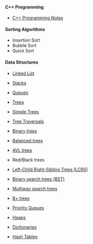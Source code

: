 
#### C++ Programming

 * <a href="https://github.com/mirjalil/DataScience/blob/master/algorithms/cpp_programming.ipynb">C++ Programming Notes</a>
 
#### Sorting Algorithms

 * Insertion Sort
 * Bubble Sort
 * Quick Sort
 
#### Data Structures

 * <a href="https://github.com/mirjalil/DataScience/blob/master/algorithms-in-C%2B%2B/data-structures_01_linkedlist.ipynb">Linked List</a>
 * <a href="https://github.com/mirjalil/DataScience/blob/master/algorithms-in-C%2B%2B/data-structures_02_stacks.ipynb"> Stacks</a>
 * <a href="https://github.com/mirjalil/DataScience/blob/master/algorithms-in-C%2B%2B/data-structures_03_queues.ipynb"> Queues</a>
 
 * <a href="https://github.com/mirjalil/DataScience/blob/master/algorithms-in-C%2B%2B/data-structures_04_trees.ipynb">Trees</a>
 * <a href="https://github.com/mirjalil/DataScience/blob/master/algorithms-in-C%2B%2B/data-structures_05_simple_trees.ipynb">Simple Trees</a>
 * <a href="https://github.com/mirjalil/DataScience/blob/master/algorithms-in-C%2B%2B/data-structures_06_tree_traversals.ipynb">Tree Traversals</a>
 * <a href="https://github.com/mirjalil/DataScience/blob/master/algorithms-in-C%2B%2B/data-structures_07_binary_trees.ipynb"> Binary trees</a>
 
 * <a href="https://github.com/mirjalil/DataScience/blob/master/algorithms-in-C%2B%2B/data-structures_08_balanced_trees.ipynb"> Balanced trees</a>
 * <a href="https://github.com/mirjalil/DataScience/blob/master/algorithms-in-C%2B%2B/data-structures_09_AVL_trees.ipynb">AVL trees</a>
 * Red/Black trees
 * <a href="https://github.com/mirjalil/DataScience/blob/master/algorithms-in-C%2B%2B/data-structures_11_leftchild_rightsibling.ipynb">Left-Child Right-Sibling Trees (LCRS)</a> 

 * <a href="https://github.com/mirjalil/DataScience/blob/master/algorithms-in-C%2B%2B/data-structures_12_binary_search_trees.ipynb"> Binary search trees (BST)</a>
 * <a href="https://github.com/mirjalil/DataScience/blob/master/algorithms-in-C%2B%2B/data-structures_13_multiway_search_trees.ipynb">Multiway search trees</a>
 * <a href="https://github.com/mirjalil/DataScience/blob/master/algorithms-in-C%2B%2B/data-structures_14_bplus_trees.ipynb">B+ trees</a>
 
 
 * <a href="https://github.com/mirjalil/DataScience/blob/master/algorithms-in-C%2B%2B/data-structures_15_priority_queues.ipynb">Priority Queues</a>
 * <a href="https://github.com/mirjalil/DataScience/blob/master/algorithms-in-C%2B%2B/data-structures_16_heaps.ipynb">Heaps</a>
 
 * <a href="https://github.com/mirjalil/DataScience/blob/master/algorithms-in-C%2B%2B/data-structures_17_dictionaries.ipynb">Dictionaries</a>
 * <a href="https://github.com/mirjalil/DataScience/blob/master/algorithms-in-C%2B%2B/data-structures_18_hash_tables.ipynb">Hash Tables</a>


```python

```
